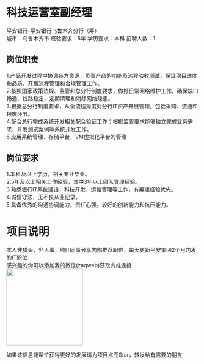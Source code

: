 # 科技运营室副经理
平安银行-平安银行乌鲁木齐分行（筹）  
城市：乌鲁木齐市 经验要求：5年 学历要求：本科  招聘人数：1

## 岗位职责
1.产品开发过程中协调各方资源，负责产品的功能及流程验收测试，保证项目进度和品质，开展流程管理和合规管理工作。   
2.按照国家政策法规、监管和总分行制度要求，做好日常网络维护工作，确保端口畅通、线路稳定，定期清理和消除网络隐患。   
3.根据总分行制度要求，从全流程角度对分行IT资产开展管理，包括采购、流通和报废环节。   
4.配合总行完成系统开发相关配合验证工作；根据监管要求能够独立完成业务需求、开发测试案例等系统开发工作。   
5.应用系统管理、存储平台，VM虚拟化平台的管理

## 岗位要求
1.本科及以上学历，相关专业毕业。   
2.5年及以上相关工作经验，其中3年以上团队管理经验。   
3.熟悉银行IT系统建设、科技开发、运维管理等工作，有筹建经验优先。   
4.诚信守法，无不良从业记录。   
5.具备优秀的沟通协调能力，责任心强，较好的创新能力和抗压能力。

# 项目说明

本人非猎头，非人事，纯IT同事分享内部推荐职位，每天更新平安集团2个月内发的IT职位  
感兴趣的你可以添加我的微信(zaqweb)获取内推连接  
<img src="https://github.com/zaqweb/PA-IT-JOBS/blob/master/WechatICode.jpeg"  height="200" width="200">

如果该信息能帮忙获得更好的发展请为项目点亮Star，转发给有需要的朋友




